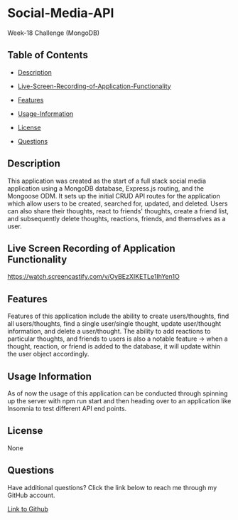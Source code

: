 # Social-Media-API

Week-18 Challenge (MongoDB)

## Table of Contents

- [Description](#description)

- [Live-Screen-Recording-of-Application-Functionality](#live-screen-recording-of-application-functionality)

- [Features](#features)

- [Usage-Information](#usage-information)

- [License](#license)

- [Questions](#questions)

## Description

This application was created as the start of a full stack social media application using a MongoDB database, Express.js routing, and the Mongoose ODM. It sets up the initial CRUD API routes for the application which allow users to be created, searched for, updated, and deleted. Users can also share their thoughts, react to friends' thoughts, create a friend list, and subsequently delete thoughts, reactions, friends, and themselves as a user. 




## Live Screen Recording of Application Functionality

https://watch.screencastify.com/v/OyBEzXIKETLe1IhYen1O


## Features

Features of this application include the ability to create users/thoughts, find all users/thoughts, find a single user/single thought, update user/thought information, and delete a user/thought. The ability to add reactions to particular thoughts, and friends to users is also a notable feature -> when a thought, reaction, or friend is added to the database, it will update within the user object accordingly.

## Usage Information

As of now the usage of this application can be conducted through spinning up the server with npm run start and then heading over to an application like Insomnia to test different API end points. 
## License

None

## Questions

Have additional questions? Click the link below to reach me through my GitHub account.

[Link to Github](https://github.com/omes773)

